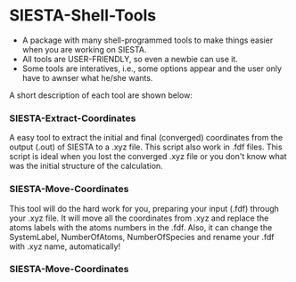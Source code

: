 # SIESTA-Shell-Tools
- A package with many shell-programmed tools to make things easier when you are working on SIESTA. 
- All tools are USER-FRIENDLY, so even a newbie can use it. 
- Some tools are interatives, i.e., some options appear and the user only have to awnser what he/she wants.
 
 A short description of each tool are shown below:

### SIESTA-Extract-Coordinates
A easy tool to extract the initial and final (converged) coordinates from the output (.out) of SIESTA to a .xyz file. This script also work in .fdf files. This script is ideal when you lost the converged .xyz file or you don't know what was the initial structure of the calculation.

### SIESTA-Move-Coordinates
This tool will do the hard work for you, preparing your input (.fdf) through your .xyz file. It will move all the coordinates from .xyz and replace the atoms labels with the atoms numbers in the .fdf. Also, it can change the SystemLabel, NumberOfAtoms, NumberOfSpecies and rename your .fdf with .xyz name, automatically!

### SIESTA-Move-Coordinates
